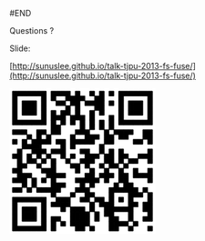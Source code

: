 #END

Questions ?

Slide:

[http://sunuslee.github.io/talk-tjpu-2013-fs-fuse/](http://sunuslee.github.io/talk-tjpu-2013-fs-fuse/)

![2d](resources/2d.png)
